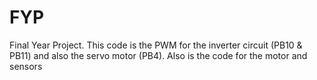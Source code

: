 # FYP
Final Year Project.
This code is the PWM for the inverter circuit (PB10 & PB11) and also the servo motor (PB4).
Also is the code for the motor and sensors
